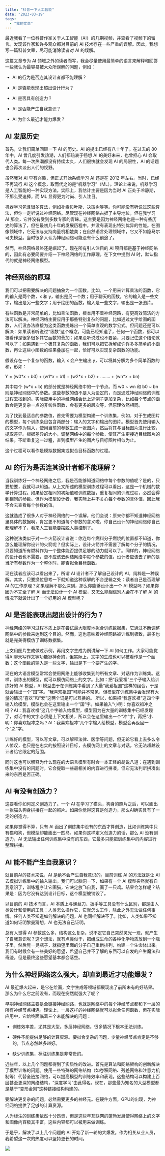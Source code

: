 ```yaml
---
title: "科普一下人工智能"
date: "2023-03-19"
tags: 
  - "我的文章"
---
```


最近我看了一位科普作家关于人工智能（AI）的几期视频，并查看了视频下的留言。发现该作家和许多观众都对目前的 AI 技术存在一些严重的误解。因此，我想写一篇科普文章，尽可能消除读者对 AI 的误解。

这篇文章专为 AI 领域之外的读者而写，我会尽量使用最简单的语言来解释和回答一些我认为最容易被大众所误解的问题，例如：

- AI 的行为是否连其设计者都不能理解？

- AI 是否能表现出超出设计行为？

- AI 是否具有创造力？

- AI 是否能产生自我意识？

- AI 为什么最近才能力爆发？

## AI 发展历史

首先，让我们简单回顾一下 AI 的历史。AI 的提出已经有八十年了。在过去的 80 年中，AI 曾几度引发热潮，人们都热衷于畅想 AI 的美好未来，也曾担心 AI 会取代人类。每一次热潮都没有持续太久，人们很快就会发现 AI 的局限性，AI 的话题也会再次淡出人们的视野。

虽然我对 AI 早有兴趣，但正式开始系统学习 AI 还是在 2012 年左右。当时，已经不再流行 AI 这个概念，取而代之的是“机器学习”（ML）。理论上来说，机器学习是人工智能的一种实现方法，实际上，我估计主要是因为当时 AI 正处于冷静期，不那么受追捧，而 ML 显得更为时尚、引人注目。

机器学习包含很多算法，例如朴素贝叶斯、决策树等等。你可能没有听说过这些算法，但你一定听说过神经网络。尽管现在神经网络占据了主导地位，但在我学习 AI 那会，它并没有受到多数专家的青睐。这主要是因为神经网络也是一种有些历史的算法了，但在最初几十年的发展历程中，并没有表现出特别优异的性能。在图像领域中，它无法与支持向量机相媲美；在自然语言处理领域中，它又不如隐马尔可夫模型。当时很多人认为神经网络可能没有什么前途了。

然而，神经网络最终还是崛起了。现在所有引人注目的 AI 项目都是基于神经网络的，因此有必要简要介绍一下神经网络的工作原理。在下文中提到 AI 时，默认指代的就是神经网络模型。

## 神经网络的原理

我们可以把需要解决的问题抽象为一个函数。比如，一个用来计算乘法的函数，它的输入是两个数，x 和 y，输出是另一个数；用于聊天的函数，它的输入是一些文字，输出是另一些文字；用于绘图的函数，输入是一些文字，输出是一张图片。

有些函数是非常简单的，比如乘法函数，根本用不着神经网路，有更高效简洁的方法可以解决。神经网络主要应用于那些特别复杂的问题，比如通过文字绘图的函数，人们没办法直接为这类函数提炼出一个简单直观的数学公式。但问题还是可以解决：如果读者听说过“级数”这个概念，可能已经知道了，任何一个函数，都可以被看作是很多很多其它函数的叠加；如果没听说过也不要紧，只要记住这个结论就可以了：如果遇到一个极其复杂的函数，我们可以把它拆解成许许多多简单的小函数，再让这些小函数的结果叠加在一起，恰好可以实现复杂函数的功能。

假设存在一个复杂的函数，输入 x 会产生输出 y，可以将其分解为多个简单函数的和，形如：

Y = (w0\*x + b0) + (w1\*x + b1) + (w2\*x + b2) + …….. + (wn\*x + bn)

其中每个 (w\*x + b) 的部分就是神经网络中的一个节点。而 w0 ~ wn 和 b0 ~ bn 则是神经网络中的参数。这些参数的值不是人为设定的，而是通过神经网络的训练过程去找到的。实际应用中的神经网络会比上述例子更加复杂，比如每个节点的函数会是更复杂一点的非线性函数，会有更多的层次等，但原理依然相同。

为了找到最适合的参数值，首先需要为模型构建一个训练集，例如，对于生成图片的模型，每个训练条目包含两部分：输入的文字和输出的图片。模型首先使用输入的文字作为输入，使用当前的参数生成一张图片，然后将其与目标图片进行比较，提取差异。根据差异的大小，调整网络中的每个参数，使其产生更接近目标图片的结果。不断重复这一过程，直到模型产生的图片与目标图片相似为止。

这个过程可以看作是模拟数据集或拟合目标函数的过程。

## AI 的行为是否连其设计者都不能理解？

当我训练好一个神经网络之后，我是否能够知道网络中每个参数的值呢？是的，只要想要，我就可以知道。从上文所述的模型训练过程可以看出，这是一个机械的数学计算过程。如果给定相同的初始值和训练数据，重复相同的训练过程，必然会得到相同的参数。但作为模型设计者，我实际上并不关心每个参数的具体值，因此我不会去查看每个参数的值。

这就造成了很多人对于神经网络的一个误解，他们会说：原来你都不知道神经网络里具体的数据啊，肯定更不知道每个参数的含义啦，你自己设计的神经网络你自己都理解不了，看来人工智能要摆脱人类控制了。

这种说法类似于对一个火箭设计者说：你连每个燃料分子燃烧的位置都不知道，你怎么能理解你设计的火箭呢？但实际上，设计火箭并不需要了解每个分子的情况，只要知道所有燃料作为一个整体能否提供足够的动力就可以了。同样的，神经网络的设计者也不需要，更不应该去纠结网络中每个参数的值，设计者应该去了解的是当所有参数作为一个整体时，能否拟合目标函数。

现在读者应该可以看出来了，所谓 AI 设计者不了解自己设计的 AI，纯粹是一种误解。其实，只要换位思考一下就知道这种误解的不合逻辑之处：读者自己是否理解 AI 的工作原理？如果理解不那么深刻，那么你能够设计出一个 AI 模型吗？如果你因为不完全了解 AI 而无法设计一个 AI 模型，又怎么能相信别人会在不了解 AI 的情况下就设计出了一个好用的 AI 模型呢？

## AI 是否能表现出超出设计的行为？

神经网络的学习过程本质上是在尝试最大限度地拟合训练数据集，它通过不断调整网络中的参数来达到这个目的。然而，这也意味着神经网路被训练到极致，最多也就是完美得模仿了训练数据集。

上文用图片生成做过示例，再用文字生成为例讲解一下 AI 如何工作。大家可能觉得AI聊天写作文等功能挺神奇的，但实际上，文字的生成也可以被看作是一个函数：这个函数的输入是一些文字，输出是下一个要产生的字。

现在的大语言模型常常会使用网络上能够收集到的所有文章、对话作为训练集。这样，训练出的模型，就可以模仿网络上的文字。比如：把“我爱祖”三个子输入给训练好的 AI 模型，AI 模型由于在训练集中看到了大量“我爱祖国”这样的组合，于是就会输出一个“国”字。“我喜欢祖国”可能并不常见，但模型在训练集中会发现有大量的情况“喜欢”和“爱”这两个词是可以互换的。 所以，如果把“我喜欢祖”这四个字输入给模型，模型也会在这里输出一个“国”字。如果输入“小明：你喜欢祖冲之吗？AI：我喜欢祖”这几个字输入给模型，模型因为在大量的训练集中已经发现了，对话中的文字必须是上下文相关，所以会在这里输出一个“冲”字，再把“小明：你喜欢祖冲之吗？AI：我喜欢祖冲”几个字输入给模型，模型会再返回一个“之”字。

训练好的模型，可以写文章，可以解释法律、医学等问题，但无论它看上去多么令人惊叹，也只是在忠实的按照设计目标，去模仿网上的文章与对话。它无法超越设计者给它限定的范围。

同时这也可以解释为什么现在的大语言模型有时会一本正经的胡说八道：在遇到训练集中没有的问题时，它会提取一些最相关的内容进行拼凑，但它无法判断拼凑出来的东西是否正确。

## AI 有没有创造力？

这要看你如何定义创造力了。一个 AI 在学习了猫头，狗身的照片之后，可以画出一张猫头狗身拼接在一起的照片。如果你觉得这算是创造力，那么AI确实具有了一定的创造力。

如果你觉得不算，只有 AI 画出了训练集中没有的东西才算创造，比如训练集中只有猫和狗，但模型却能画出一匹马。如果你这样定义创造力的话，那么 AI 没有创造力，AI 无法输出任何训练集中没有的东西，它最多只能把训练集中的内容进行整理拼接。

## AI 能不能产生自我意识？

就目前AI的技术来说，AI 是绝不会产生自我意识的。目前训练 AI 的方法就是让 AI 去模拟训练集中的输入输出。我们可以脑洞一下，如果有一个 AI 模型突然就有自我意识了，训练程序让它画猫，它决定放飞自我，画了一只鸡。结果会怎样呢？结果是：因为它没有达到设计目标，这个模型被销毁了。

以目前的 AI 技术而言，AI 本质上与螺丝刀、扳手等工具没有什么区别，都是由人类设计和使用的工具：人类怎么操作它，它就怎么工作，除此之外无法做任何事情。任何人类不知道如何解决的问题，AI 也同样解决不了。比如，人类如果不知道如何证明黎曼猜想，AI 也无法自己证明。

总有人觉得 AI 参数这么多，结构这么复杂，说不定它自己突然灵光一现，就产生了自我意识呢？这个想法，就有点类似于，把组成生命的各种化学物质放到一个瓶子里，然后晃一晃瓶子，就指望里面的分子自己重新排列，构建一个生命体出来。我们有时候会有一些美好的愿望，希望自己并不了解的东西可以自发的产生魔法和奇迹。但是最终这些愿望基本都会落空。

## 为什么神经网络这么强大，却直到最近才功能爆发？

AI 最近爆火起来，是它在绘画，文字生成等领域都展现出了前所未有的好结果。那么为什么它之前没有，而现在突然就强大了呢？

早期神经网络主要是全链接神经网路，也就是网络中的每个神经节点都和下一层的所有神经节点相连。理论上，一层这样的神经网络就可以拟合任何函数，但在实际应用中，它始终面临着三个未能解决的问题：

- 训练效率差，尤其是大型，多层神经网络，很多情况下根本无法训练。

- 硬件不能提供足够的计算资源。要拟合复杂的问题，少量神经节点肯定是不够的，节点必然越多越好。

- 缺少训练集，标注训练集是非常贵的。

近些年，以上几个问题都得到了实质性的改进。首先是算法和网络架构的创新解决了模型训练的问题。使用一些特殊的网络结构（如卷积网络、残差网络和注意力机制等）代替全链接网络，可以提高模型的训练效率和表现。这些结构可以构建上百层甚至更深的网络结构，“深度学习”由此得名。现在，那些最为知名的大型模型都是基于“变形金刚”这种链接结构构建的。

要解决更复杂的问题，必然需要更多的神经元。在硬件方面，GPU的出现，为神经网络提供了足够的计算资源。

人为标注的训练集依然十分昂贵，但是这些年互联网的蓬勃发展使得网络上的文字和图像内容极其丰富，这些内容都可以被用来做训练。

于是乎，解决了以上几个问题的 AI 开始了新一轮的大爆发。作为相关从业人员，我希望这一次的热度可以坚持更长的时间。

[![](https://ruanqizhen.wordpress.com/wp-content/uploads/2023/03/untitled.png?w=1024)](https://ruanqizhen.wordpress.com/wp-content/uploads/2023/03/untitled.png)
